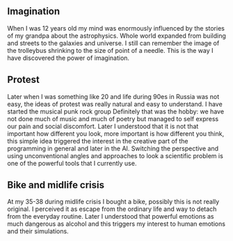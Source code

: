 ## Imagination
When I was 12 years old my mind was enormously influenced by the stories of my grandpa
about the astrophysics.
Whole world expanded from building and streets to the galaxies and universe.
I still can remember the image of the trolleybus shrinking to the size of point of a needle.
This is the way I have discovered the power of imagination.

## Protest
Later when I was something like 20 and life during 90es in Russia was not easy, the ideas of
protest was really natural and easy to understand. I have started the musical punk rock group
Definitely
that was the hobby: we have not done much of music and much of poetry but managed to self express
our pain and social discomfort. Later I understood that it is not that important how different you
look, more important is how different you think, this simple idea triggered the interest in
the creative part of the programming in general and later in the AI.
Switching the perspective and using unconventional angles and approaches to look a scientific
problem is one of the powerful tools that I currently use.

## Bike and midlife crisis
At my 35-38 during midlife crisis I bought a bike, possibly this is not really original. I perceived it
as escape from the ordinary life and way to detach from the everyday routine.
Later I understood that powerful emotions as much dangerous as alcohol and this triggers my interest
to human emotions and their simulations.
